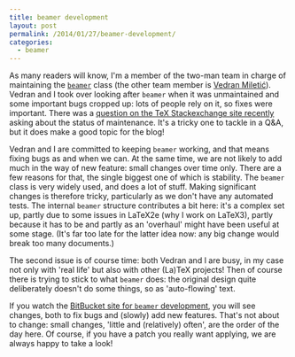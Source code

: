 ```yaml
---
title: beamer development
layout: post
permalink: /2014/01/27/beamer-development/
categories:
  - beamer
---
```

As many readers will know, I'm a member of the two-man team in charge of maintaining the [`beamer`](https://ctan.org/pkg/beamer) class (the other team member is [Vedran Miletić](https://bitbucket.org/rivanvx)). Vedran and I took over looking after `beamer` when it was unmaintained and some important bugs cropped up: lots of people rely on it, so fixes were important. There was a [question on the TeX Stackexchange site recently](https://tex.stackexchange.com/q/155923/73) asking about the status of maintenance. It's a tricky one to tackle in a Q&A, but it does make a good topic for the blog!

Vedran and I are committed to keeping `beamer` working, and that means fixing bugs as and when we can. At the same time, we are not likely to add much in the way of new feature: small changes over time only. There are a few reasons for that, the single biggest one of which is stability. The `beamer` class is very widely used, and does a lot of stuff. Making significant changes is therefore tricky, particularly as we don't have any automated tests. The internal `beamer` structure contributes a bit here: it's a complex set up, partly due to some issues in LaTeX2e (why I work on LaTeX3), partly because it has to be and partly as an 'overhaul' might have been useful at some stage. (It's far too late for the latter idea now: any big change would break too many documents.)

The second issue is of course time: both Vedran and I are busy, in my case not only with 'real life' but also with other (La)TeX projects! Then of course there is trying to stick to what `beamer` does: the original design quite deliberately doesn't do some things, so as 'auto-flowing' text.

If you watch the [BitBucket site for `beamer` development,](https://bitbucket.org/rivanvx/beamer/wiki/Home) you will see changes, both to fix bugs and (slowly) add new features. That's not about to change: small changes, 'little and (relatively) often', are the order of the day here. Of course, if you have a patch you really want applying, we are always happy to take a look!
